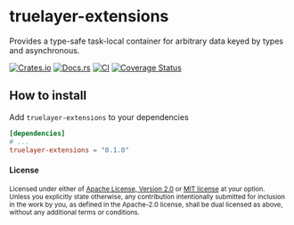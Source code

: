 # truelayer-extensions

Provides a type-safe task-local container for arbitrary data keyed by types and asynchronous.

[![Crates.io](https://img.shields.io/crates/v/truelayer-extensions.svg)](https://crates.io/crates/truelayer-extensions)
[![Docs.rs](https://docs.rs/truelayer-extensions/badge.svg)](https://docs.rs/truelayer-extensions)
[![CI](https://github.com/TrueLayer/rust-truelayer-extensions/workflows/CI/badge.svg)](https://github.com/TrueLayer/rust-truelayer-extensions/actions)
[![Coverage Status](https://coveralls.io/repos/github/TrueLayer/rust-truelayer-extensions/badge.svg?branch=main&t=UWgSpm)](https://coveralls.io/github/TrueLayer/rust-truelayer-extensions?branch=main)

## How to install

Add `truelayer-extensions` to your dependencies

```toml
[dependencies]
# ...
truelayer-extensions = "0.1.0"
```

#### License

<sup>
Licensed under either of <a href="LICENSE-APACHE">Apache License, Version
2.0</a> or <a href="LICENSE-MIT">MIT license</a> at your option.
</sup>

<br>

<sub>
Unless you explicitly state otherwise, any contribution intentionally submitted
for inclusion in the work by you, as defined in the Apache-2.0 license, shall be
dual licensed as above, without any additional terms or conditions.
</sub>
